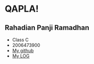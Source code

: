 # QAPLA!

## Rahadian Panji Ramadhan
- Class C
- 2006473900
- [My github](https://github.com/RahadianPanji)
- [My LOG](TXT/mylog.txt)
